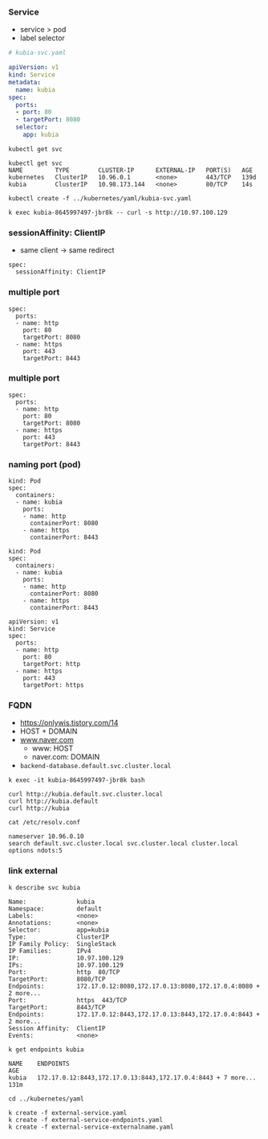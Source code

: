 ### Service
- service > pod
- label selector
```yaml
# kubia-svc.yaml

apiVersion: v1
kind: Service
metadata:
  name: kubia
spec:
  ports:
  - port: 80
  - targetPort: 8080
  selector:
    app: kubia
```

```shell
kubectl get svc
```
```
kubectl get svc
NAME         TYPE        CLUSTER-IP      EXTERNAL-IP   PORT(S)   AGE
kubernetes   ClusterIP   10.96.0.1       <none>        443/TCP   139d
kubia        ClusterIP   10.98.173.144   <none>        80/TCP    14s
```

```shell
kubectl create -f ../kubernetes/yaml/kubia-svc.yaml
```

```shell
k exec kubia-8645997497-jbr8k -- curl -s http://10.97.100.129
```

### sessionAffinity: ClientIP
- same client -> same redirect
```
spec:
  sessionAffinity: ClientIP
``` 

### multiple port
```
spec:
  ports:
  - name: http
    port: 80
    targetPort: 8080
  - name: https
    port: 443
    targetPort: 8443
```

### multiple port
```
spec:
  ports:
  - name: http
    port: 80
    targetPort: 8080
  - name: https
    port: 443
    targetPort: 8443
```

### naming port (pod)
```
kind: Pod
spec:
  containers:
  - name: kubia
    ports:
    - name: http
      containerPort: 8080
    - name: https
      containerPort: 8443
```
```
kind: Pod
spec:
  containers:
  - name: kubia
    ports:
    - name: http
      containerPort: 8080
    - name: https
      containerPort: 8443
```
```
apiVersion: v1
kind: Service
spec:
  ports:
  - name: http
    port: 80
    targetPort: http
  - name: https
    port: 443
    targetPort: https
```

### FQDN
- https://onlywis.tistory.com/14
- HOST + DOMAIN
- www.naver.com
  - www: HOST
  - naver.com: DOMAIN
- `backend-database.default.svc.cluster.local`

```shell
k exec -it kubia-8645997497-jbr8k bash
```
```
curl http://kubia.default.svc.cluster.local
curl http://kubia.default
curl http://kubia
```
```
cat /etc/resolv.conf

nameserver 10.96.0.10
search default.svc.cluster.local svc.cluster.local cluster.local
options ndots:5
```

### link external
```shell
k describe svc kubia
```
```
Name:              kubia
Namespace:         default
Labels:            <none>
Annotations:       <none>
Selector:          app=kubia
Type:              ClusterIP
IP Family Policy:  SingleStack
IP Families:       IPv4
IP:                10.97.100.129
IPs:               10.97.100.129
Port:              http  80/TCP
TargetPort:        8080/TCP
Endpoints:         172.17.0.12:8080,172.17.0.13:8080,172.17.0.4:8080 + 2 more...
Port:              https  443/TCP
TargetPort:        8443/TCP
Endpoints:         172.17.0.12:8443,172.17.0.13:8443,172.17.0.4:8443 + 2 more...
Session Affinity:  ClientIP
Events:            <none>
```

```shell
k get endpoints kubia
```
```
NAME    ENDPOINTS                                                       AGE
kubia   172.17.0.12:8443,172.17.0.13:8443,172.17.0.4:8443 + 7 more...   131m
```

```shell
cd ../kubernetes/yaml

k create -f external-service.yaml
k create -f external-service-endpoints.yaml
k create -f external-service-externalname.yaml
```